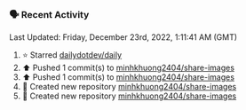 ### 🗣 Recent Activity

<!--RECENT_ACTIVITY:last_update-->
Last Updated: Friday, December 23rd, 2022, 1:11:41 AM (GMT)
<!--RECENT_ACTIVITY:last_update_end-->
<!--RECENT_ACTIVITY:start-->
1. ⭐ Starred [dailydotdev/daily](https://github.com/dailydotdev/daily)
2. ⬆️ Pushed 1 commit(s) to [minhkhuong2404/share-images](https://github.com/minhkhuong2404/share-images)
3. ⬆️ Pushed 1 commit(s) to [minhkhuong2404/share-images](https://github.com/minhkhuong2404/share-images)
4. 📔 Created new repository [minhkhuong2404/share-images](https://github.com/minhkhuong2404/share-images)
5. 📔 Created new repository [minhkhuong2404/share-images](https://github.com/minhkhuong2404/share-images)
<!--RECENT_ACTIVITY:end-->
